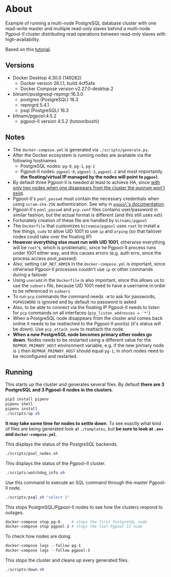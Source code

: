 # About

Example of running a multi-node PostgreSQL database cluster with one read-write master and multiple read-only slaves behind a multi-node Pgpool-II cluster distributing read operations between read-only slaves with high-availability.

Based on this [tutorial](
https://www.pgpool.net/docs/latest/en/html/example-cluster.html).

## Versions

- Docker Desktop 4.30.0 (149282)
  - Docker version 26.1.1, build 4cf5afa
  - Docker Compose version v2.27.0-desktop.2
- bitnami/postgresql-repmgr:16.3.0
  - postgres (PostgreSQL) 16.3
  - repmgrd 5.4.1
  - psql (PostgreSQL) 16.3
- bitnami/pgpool:4.5.2
  - pgpool-II version 4.5.2 (hotooriboshi)

## Notes

* The `docker-compose.yml` is generated via `./scripts/generate.py`.
* After the Docker ecosystem is running nodes are available via the following hostnames
  * PostgreSQL nodes: `pg-0`, `pg-1`, `pg-2`
  * Pgpool-II nodes: `pgpool-0`, `pgpool-1`, `pgpool-2` and most importantly **the floating/virtual IP managed by the nodes will point to `pgpool`**.
* By default three Pgpool-II is needed at least to achieve HA, since [with only two nodes when one disappears from the cluster the quorum won't exist](https://www.pgpool.net/docs/latest/en/html/runtime-watchdog-config.html#CONFIG-WATCHDOG-VIP-CONTROL).
* Pgpool-II's `pool_passwd` must contain the necessary credentials when using `scram-sha-256` authentication. See why in [`pgpool`'s documentation](https://www.pgpool.net/docs/latest/en/html/auth-pool-hba-conf.html).
* Pgpool-II's `pool_passwd` and `pcp.conf` files contains user/password in similar fashion, but the actual format is different (and this still uses `md5`)
* Fortunately creation of these file are handled by `bitnami/pgpool`
* The `Dockerfile` that customizes `bitnamie/pgpool` uses `root` to install a few things, `sudo` to allow UID 1001 to use `ip` and `arping` (so that failover nodes could take over the floating IP)
* **However everything else must run with UID 1001**, otherwise everything will be `root`'s, which is problematic, since he Pgpool-II process runs under 1001 either way, and this causes errors (e.g. auth erro, since the process access pool_passwd)
* Also, setting `CAP_NET_ADMIN` in the `docker-compose.yml` is important, since otherwise Pgpool-II processes couldn't use `ip` or other commands during a failover
* Using `useradd` in the `Dockerfile` is also important, since this allows us to use the `sudoers` file, because UID 1001 need to have a username in order to be referenced in `sudoers`
* To run `pcp` commands the command needs `-W` to ask for passwords, `PGPASSWORD` is ignored and by default no password is asked
* Also, to be able to connect via the floating IP Pgpool-II needs to listen for `pcp` commands on all interfaces (`pcp_listen_addresses = '*'`)
* When a PostgreSQL node disappears from the cluster and comes back online it needs to be reattached to the Pgpool-II pool(s) (it's status will be *down*). Use `pcp_attach_node` to reattach the node.
* **When a new PostgreSQL node becomes primary other nodes go down**. Nodes needs to be restarted using a different value for the `REPMGR_PRIMARY_HOST` environment variable, e.g. if the new primary node is `1` then `REPMGR_PRIMARY_HOST` should equal `pg-1`, in short nodes need to be reconfigured and restarted.

## Running

This starts up the cluster and generates several files.
By default **there are 3 PostgreSQL and 3 Pgpool-II nodes in the clusters**.

```ps1
pip3 install pipenv
pipenv shell
pipenv install
./scripts/up.sh
```

**It may take some time for nodes to settle down**.
To see exactly what kind of files are being generated look at `./templates`, but **be sure to look at `.env` and `docker-compose.yml`**.

This displays the status of the PostgreSQL backends.

```sh
./scripts/pool_nodes.sh
```

This displays the status of the Pgpool-II cluster.

```ps1
./scripts/watchdog_info.sh
```

Use this command to execute an SQL command through the master Pgpool-II node.

```ps1
./scripts/psql.sh "select 1"
```

This stops PostgreSQL/Pgpool-II nodes to see how the clusters respond to outages.

```ps1
docker-compose stop pg-0     # stops the first PostgreSQL node
docker-compose stop pgpool-2 # stops the last Pgpool-II node
```

To check how nodes are doing.

```ps1
docker-compose logs --follow pg-1
docker-compose logs --follow pgpool-3
```

This stops the cluster and cleans up every generated files.

```ps1
./scripts/down.sh
```
